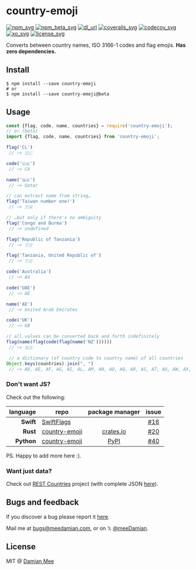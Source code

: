 # country-emoji

[![npm_svg]][npm_url]
[![npm_beta_svg]][npm_url]
[![dl_url]][npm_url]
[![coveralls_svg]][coveralls_url]
[![codecov_svg]][codecov_url]
[![xo_svg]][xo_url]
[![license_svg]][license_url]


[npm_svg]: https://img.shields.io/npm/v/country-emoji
[npm_beta_svg]: https://img.shields.io/npm/v/country-emoji/beta
[npm_url]: https://www.npmjs.com/package/country-emoji

[dl_url]: https://img.shields.io/npm/dw/country-emoji

[coveralls_svg]: https://coveralls.io/repos/github/meeDamian/country-emoji/badge.svg?branch=master
[coveralls_url]: https://coveralls.io/github/meeDamian/country-emoji?branch=master

[codecov_svg]: https://codecov.io/github/meeDamian/country-emoji/coverage.svg?branch=master
[codecov_url]: https://codecov.io/github/meeDamian/country-emoji?branch=master

[xo_svg]: https://img.shields.io/badge/code_style-XO-5ed9c7.svg
[xo_url]: https://github.com/sindresorhus/xo

[license_svg]: https://img.shields.io/npm/l/country-emoji
[license_url]: https://github.com/meeDamian/country-emoji/blob/master/LICENSE

Converts between country names, ISO 3166-1 codes and flag emojis. **Has zero dependencies.**

## Install

```
$ npm install --save country-emoji
# or
$ npm install --save country-emoji@beta
```

## Usage

```js
const {flag, code, name, countries} = require('country-emoji');
// or (beta)
import {flag, code, name, countries} from 'country-emoji';

flag('CL')
 // ~> 🇨🇱

code('🇨🇦')
 // ~> CA

name('🇶🇦')
 // ~> Qatar

// can extract name from string…
flag('Taiwan number one!')
 // ~> 🇹🇼

// …but only if there's no ambiguity
flag('Congo and Burma')
 // ~> undefined

flag('Republic of Tanzania')
 // ~> 🇹🇿

flag('Tanzania, United Republic of')
 // ~> 🇹🇿

code('Australia')
 // ~> AU

code('UAE')
 // ~> AE

name('AE')
 // ~> United Arab Emirates

code('UK')
 // ~> GB

// all values can be converted back and forth indefinitely
flag(name(flag(code(flag(name('NZ'))))))
 // ~> 🇳🇿

 // a dictionary (of country code to country name) of all countries
Object.keys(countries).join(", ")
 // ~> AD, AE, AF, AG, AI, AL, AM, AN, AO, AQ, AR, AS, AT, AU, AW, AX, AZ, BA, BB, BD, BE, BF, BG, BH, BI, BJ, BM, BN, BO, BR, BS, BT, BV, BW, BY, BZ, CA, CC, CD, CF, CG, CH, CI, CK, CL, CM, CN, CO, CR, CU, CV, CX, CY, CZ, DE, DJ, DK, DM, DO, DZ, EC, EE, EG, EH, ER, ES, ET, EU, FI, FJ, FK, FM, FO, FR, GA, GB, GD, GE, GF, GG, GH, GI, GL, GM, GN, GP, GQ, GR, GS, GT, GU, GW, GY, HK, HM, HN, HR, HT, HU, ID, IE, IL, IM, IN, IO, IQ, IR, IS, IT, JE, JM, JO, JP, KE, KG, KH, KI, KM, KN, KP, KR, KW, KY, KZ, LA, LB, LC, LI, LK, LR, LS, LT, LU, LV, LY, MA, MC, MD, ME, MG, MH, MK, ML, MM, MN, MO, MP, MQ, MR, MS, MT, MU, MV, MW, MX, MY, MZ, NA, NC, NE, NF, NG, NI, NL, NO, NP, NR, NU, NZ, OM, PA, PE, PF, PG, PH, PK, PL, PM, PN, PR, PS, PT, PW, PY, QA, RE, RO, RS, RU, RW, SA, SB, SC, SD, SE, SG, SH, SI, SJ, SK, SL, SM, SN, SO, SR, ST, SV, SY, SZ, TC, TD, TF, TG, TH, TJ, TK, TL, TM, TN, TO, TR, TT, TV, TW, TZ, UA, UG, UM, US, UY, UZ, VA, VC, VE, VG, VI, VN, VU, WF, WS, XK, YE, YT, ZA, ZM, ZW

```

### Don't want JS?

Check out the following:

language | repo | package manager | issue
-:|-|:-:|:-:
**Swift**  | [SwiftFlags][swift]     |             | [#16]
**Rust**   | [country-emoji][rust]   | [crates.io] | [#20]
**Python** | [country-emoji][python] | [PyPI]      | [#40]

[swift]: https://github.com/BubiDevs/SwiftFlags
[#16]: https://github.com/meeDamian/country-emoji/issues/16

[rust]: https://github.com/leodutra/country-emoji
[crates.io]: https://crates.io/crates/country-emoji
[#20]: https://github.com/meeDamian/country-emoji/issues/20

[python]: https://github.com/Nnonexistent/country-emoji
[PyPI]: https://pypi.org/project/country-emoji/
[#40]: https://github.com/meeDamian/country-emoji/issues/40

PS. Happy to add more here :).

### Want just data?

Check out [REST Countries](https://restcountries.com/) project (with complete JSON [here](https://restcountries.com/v3.1/all)).

## Bugs and feedback

If you discover a bug please report it [here](https://github.com/meeDamian/country-emoji/issues/new).

Mail me at bugs@meedamian.com, or on 𝕏 [@meeDamian](http://x.com/meedamian).

## License

MIT @ [Damian Mee](https://meedamian.com)
